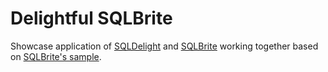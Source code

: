 <h1>Delightful SQLBrite</h1>

Showcase application of [SQLDelight](https://github.com/square/sqldelight) and [SQLBrite](https://github.com/square/sqlbrite) working together based on [SQLBrite's sample](https://github.com/square/sqlbrite/tree/master/sample).
